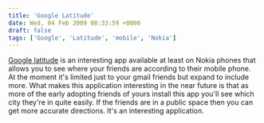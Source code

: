 ```yaml
---
title: 'Google Latitude'
date: Wed, 04 Feb 2009 08:33:59 +0000
draft: false
tags: ['Google', 'Latitude', 'mobile', 'Nokia']
---
```


[Google latitude](http://www.google.com/latitude) is an interesting app available at least on Nokia phones that allows you to see where your friends are according to their mobile phone. At the moment it's limited just to your gmail friends but expand to include more. What makes this application interesting in the near future is that as more of the early adopting friends of yours install this app you'll see which city they're in quite easily. If the friends are in a public space then you can get more accurate directions. It's an interesting application.